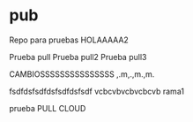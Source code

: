 # pub
Repo para pruebas
HOLAAAAA2

Prueba pull
Prueba pull2
Prueba pull3

CAMBIOSSSSSSSSSSSSSSS
,.m,.,m.,m.

fsdfdsfsdfdsfsdfdsfsdf
vcbcvbvcbvcbcvb
rama1

prueba PULL CLOUD
